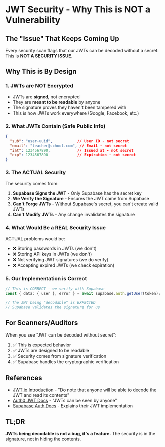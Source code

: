 # JWT Security - Why This is NOT a Vulnerability

## The "Issue" That Keeps Coming Up

Every security scan flags that our JWTs can be decoded without a secret. This is **NOT A SECURITY ISSUE**.

## Why This is By Design

### 1. JWTs are NOT Encrypted
- JWTs are **signed**, not encrypted
- They are **meant to be readable** by anyone
- The signature proves they haven't been tampered with
- This is how JWTs work everywhere (Google, Facebook, etc.)

### 2. What JWTs Contain (Safe Public Info)
```json
{
  "sub": "user-uuid",           // User ID - not secret
  "email": "teacher@school.com", // Email - not secret
  "iat": 1234567890,            // Issued at - not secret
  "exp": 1234567890             // Expiration - not secret
}
```

### 3. The ACTUAL Security

The security comes from:
1. **Supabase Signs the JWT** - Only Supabase has the secret key
2. **We Verify the Signature** - Ensures the JWT came from Supabase
3. **Can't Forge JWTs** - Without Supabase's secret, you can't create valid JWTs
4. **Can't Modify JWTs** - Any change invalidates the signature

### 4. What Would Be a REAL Security Issue

ACTUAL problems would be:
- ❌ Storing passwords in JWTs (we don't)
- ❌ Storing API keys in JWTs (we don't)  
- ❌ Not verifying JWT signatures (we do verify)
- ❌ Accepting expired JWTs (we check expiration)

### 5. Our Implementation is Correct

```typescript
// This is CORRECT - we verify with Supabase
const { data: { user }, error } = await supabase.auth.getUser(token);

// The JWT being "decodable" is EXPECTED
// Supabase validates the signature for us
```

## For Scanners/Auditors

When you see "JWT can be decoded without secret":
1. ✅ This is expected behavior
2. ✅ JWTs are designed to be readable
3. ✅ Security comes from signature verification
4. ✅ Supabase handles the cryptographic verification

## References

- [JWT.io Introduction](https://jwt.io/introduction) - "Do note that anyone will be able to decode the JWT and read its contents"
- [Auth0 JWT Docs](https://auth0.com/docs/secure/tokens/json-web-tokens) - "JWTs can be seen by anyone"
- [Supabase Auth Docs](https://supabase.com/docs/guides/auth) - Explains their JWT implementation

## TL;DR

**JWTs being decodable is not a bug, it's a feature.** The security is in the signature, not in hiding the contents.